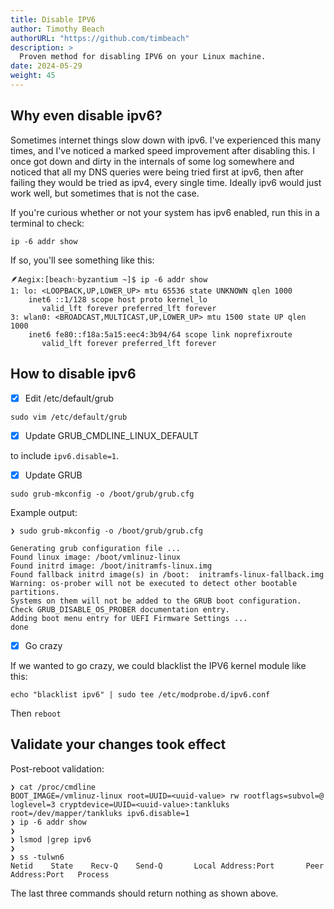 ```yaml
---
title: Disable IPV6
author: Timothy Beach
authorURL: "https://github.com/timbeach"
description: >
  Proven method for disabling IPV6 on your Linux machine.
date: 2024-05-29
weight: 45
---
```


## Why even disable ipv6?

Sometimes internet things slow down with ipv6. I've experienced this many times, and I've noticed a marked speed improvement after disabling this. I once got down and dirty in the internals of some log somewhere and noticed that all my DNS queries were being tried first at ipv6, then after failing they would be tried as ipv4, every single time. Ideally ipv6 would just work well, but sometimes that is not the case.

If you're curious whether or not your system has ipv6 enabled, run this in a terminal to check: 
``` Shell 
ip -6 addr show
``` 

If so, you'll see something like this:
``` Shell
🪶Aegix:[beach✨byzantium ~]$ ip -6 addr show
1: lo: <LOOPBACK,UP,LOWER_UP> mtu 65536 state UNKNOWN qlen 1000
    inet6 ::1/128 scope host proto kernel_lo
       valid_lft forever preferred_lft forever
3: wlan0: <BROADCAST,MULTICAST,UP,LOWER_UP> mtu 1500 state UP qlen 1000
    inet6 fe80::f18a:5a15:eec4:3b94/64 scope link noprefixroute
       valid_lft forever preferred_lft forever
```

## How to disable ipv6

- [x] Edit /etc/default/grub

``` Shell 
sudo vim /etc/default/grub
```

- [x] Update GRUB_CMDLINE_LINUX_DEFAULT 

to include `ipv6.disable=1`. 

- [x] Update GRUB 

``` Shell 
sudo grub-mkconfig -o /boot/grub/grub.cfg
``` 

Example output:
``` Shell
❯ sudo grub-mkconfig -o /boot/grub/grub.cfg

Generating grub configuration file ...
Found linux image: /boot/vmlinuz-linux
Found initrd image: /boot/initramfs-linux.img
Found fallback initrd image(s) in /boot:  initramfs-linux-fallback.img
Warning: os-prober will not be executed to detect other bootable partitions.
Systems on them will not be added to the GRUB boot configuration.
Check GRUB_DISABLE_OS_PROBER documentation entry.
Adding boot menu entry for UEFI Firmware Settings ...
done
```

- [x] Go crazy

If we wanted to go crazy, we could blacklist the IPV6 kernel module like this: 
``` Shell 
echo "blacklist ipv6" | sudo tee /etc/modprobe.d/ipv6.conf
``` 

Then `reboot` 

## Validate your changes took effect

Post-reboot validation: 
``` Shell
❯ cat /proc/cmdline
BOOT_IMAGE=/vmlinuz-linux root=UUID=<uuid-value> rw rootflags=subvol=@ loglevel=3 cryptdevice=UUID=<uuid-value>:tankluks root=/dev/mapper/tankluks ipv6.disable=1
❯ ip -6 addr show
❯
❯ lsmod |grep ipv6
❯
❯ ss -tulwn6
Netid    State    Recv-Q    Send-Q       Local Address:Port       Peer Address:Port   Process
```
The last three commands should return nothing as shown above.

